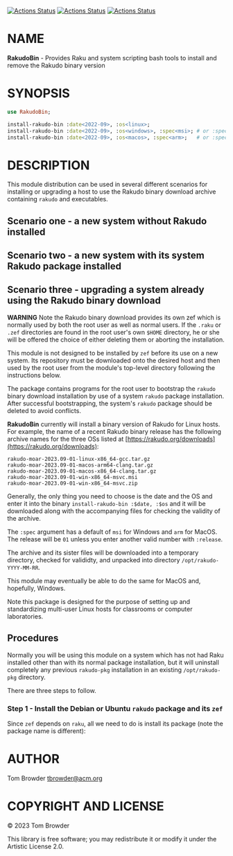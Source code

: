 [![Actions Status](https://github.com/tbrowder/RakudoBin/actions/workflows/linux.yml/badge.svg)](https://github.com/tbrowder/RakudoBin/actions) [![Actions Status](https://github.com/tbrowder/RakudoBin/actions/workflows/macos.yml/badge.svg)](https://github.com/tbrowder/RakudoBin/actions) [![Actions Status](https://github.com/tbrowder/RakudoBin/actions/workflows/windows.yml/badge.svg)](https://github.com/tbrowder/RakudoBin/actions)

NAME
====

**RakudoBin** - Provides Raku and system scripting bash tools to install and remove the Rakudo binary version

SYNOPSIS
========

```raku
use RakudoBin;

install-rakudo-bin :date<2022-09>, :os<linux>;
install-rakudo-bin :date<2022-09>, :os<windows>, :spec<msi>; # or :spec<zip>
install-rakudo-bin :date<2022-09>, :os<macos>, :spec<arm>;   # or :spec<x86>
```

DESCRIPTION
===========

This module distribution can be used in several different scenarios for installing or upgrading a host to use the Rakudo binary download archive containing `rakudo` and <zef> executables.

Scenario one - a new system without Rakudo installed
----------------------------------------------------

Scenario two - a new system with its system Rakudo package installed
--------------------------------------------------------------------

Scenario three - upgrading a system already using the Rakudo binary download
----------------------------------------------------------------------------

**WARNING** Note the Rakudo binary download provides its own zef which is normally used by both the root user as well as normal users. If the `.raku` or `.zef` directories are found in the root user's own `$HOME` directory, he or she will be offered the choice of either deleting them or aborting the installation. 

This module is not designed to be installed by `zef` before its use on a new system. Its repository must be downloaded onto the desired host and then used by the root user from the module's top-level directory following the instructions below.

The package contains programs for the root user to bootstrap the `rakudo` binary download installation by use of a system `rakudo` package installation. After successful bootstrapping, the system's `rakudo` package should be deleted to avoid conflicts.

**RakudoBin** currently will install a binary version of Rakudo for Linux hosts. For example, the name of a recent Rakudo binary release has the following archive names for the three OSs listed at [https://rakudo.org/downloads](https://rakudo.org/downloads):

    rakudo-moar-2023.09-01-linux-x86_64-gcc.tar.gz
    rakudo-moar-2023.09-01-macos-arm64-clang.tar.gz
    rakudo-moar-2023.09-01-macos-x86_64-clang.tar.gz
    rakudo-moar-2023.09-01-win-x86_64-msvc.msi
    rakudo-moar-2023.09-01-win-x86_64-msvc.zip

Generally, the only thing you need to choose is the date and the OS and enter it into the binary `install-rakudo-bin :$date, :$os` and it will be downloaded along with the accompanying files for checking the validity of the archive.

The `:spec` argument has a default of `msi` for Windows and `arm` for MacOS. The release will be `01` unless you enter another valid number with `:release`.

The archive and its sister files will be downloaded into a temporary directory, checked for valididty, and unpacked into directory `/opt/rakudo-YYYY-MM-RR`. 

This module may eventually be able to do the same for MacOS and, hopefully, Windows.

Note this package is designed for the purpose of setting up and standardizing multi-user Linux hosts for classrooms or computer laboratories.

Procedures
----------

Normally you will be using this module on a system which has not had Raku installed other than with its normal package installation, but it will uninstall completely any previous `rakudo-pkg` installation in an existing `/opt/rakudo-pkg` directory.

There are three steps to follow.

### Step 1 - Install the Debian or Ubuntu `rakudo` package and its `zef`

Since `zef` depends on `raku`, all we need to do is install its package (note the package name is different):

AUTHOR
======

Tom Browder <tbrowder@acm.org>

COPYRIGHT AND LICENSE
=====================

© 2023 Tom Browder

This library is free software; you may redistribute it or modify it under the Artistic License 2.0.

